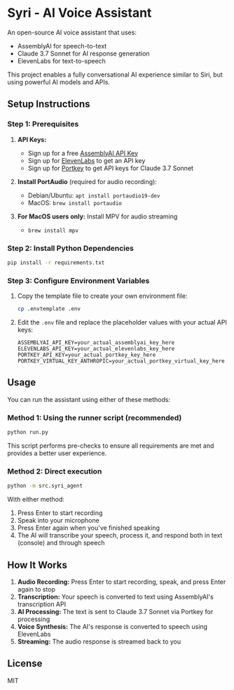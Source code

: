 # Syri - AI Voice Assistant

An open-source AI voice assistant that uses:
- AssemblyAI for speech-to-text
- Claude 3.7 Sonnet for AI response generation
- ElevenLabs for text-to-speech

This project enables a fully conversational AI experience similar to Siri, but using powerful AI models and APIs.

## Setup Instructions

### Step 1: Prerequisites

1. **API Keys:**
   - Sign up for a free [AssemblyAI API Key](https://www.assemblyai.com)
   - Sign up for [ElevenLabs](https://www.elevenlabs.io) to get an API key
   - Sign up for [Portkey](https://portkey.ai) to get API keys for Claude 3.7 Sonnet

2. **Install PortAudio** (required for audio recording):
   - Debian/Ubuntu: `apt install portaudio19-dev`
   - MacOS: `brew install portaudio`

3. **For MacOS users only:** Install MPV for audio streaming
   - `brew install mpv`

### Step 2: Install Python Dependencies

```bash
pip install -r requirements.txt
```

### Step 3: Configure Environment Variables

1. Copy the template file to create your own environment file:
   ```bash
   cp .envtemplate .env
   ```

2. Edit the `.env` file and replace the placeholder values with your actual API keys:
   ```
   ASSEMBLYAI_API_KEY=your_actual_assemblyai_key_here
   ELEVENLABS_API_KEY=your_actual_elevenlabs_key_here
   PORTKEY_API_KEY=your_actual_portkey_key_here
   PORTKEY_VIRTUAL_KEY_ANTHROPIC=your_actual_portkey_virtual_key_here
   ```

## Usage

You can run the assistant using either of these methods:

### Method 1: Using the runner script (recommended)

```bash
python run.py
```

This script performs pre-checks to ensure all requirements are met and provides a better user experience.

### Method 2: Direct execution

```bash
python -m src.syri_agent
```

With either method:
1. Press Enter to start recording
2. Speak into your microphone
3. Press Enter again when you've finished speaking
4. The AI will transcribe your speech, process it, and respond both in text (console) and through speech

## How It Works

1. **Audio Recording:** Press Enter to start recording, speak, and press Enter again to stop
2. **Transcription:** Your speech is converted to text using AssemblyAI's transcription API
3. **AI Processing:** The text is sent to Claude 3.7 Sonnet via Portkey for processing
4. **Voice Synthesis:** The AI's response is converted to speech using ElevenLabs
5. **Streaming:** The audio response is streamed back to you

## License

MIT 